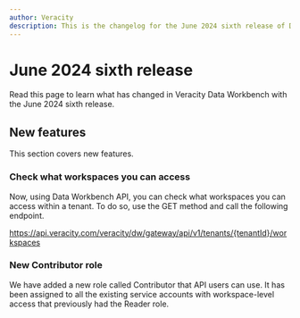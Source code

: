 ```yaml
---
author: Veracity
description: This is the changelog for the June 2024 sixth release of Data Workbench.
---
```


# June 2024 sixth release

Read this page to learn what has changed in Veracity Data Workbench with the June 2024 sixth release.

## New features
This section covers new features.

### Check what workspaces you can access
Now, using Data Workbench API, you can check what workspaces you can access within a tenant. To do so, use the GET method and call the following endpoint.

https://api.veracity.com/veracity/dw/gateway/api/v1/tenants/{tenantId}/workspaces

### New Contributor role
We have added a new role called Contributor that API users can use. It has been assigned to all the existing service accounts with workspace-level access that previously had the Reader role.